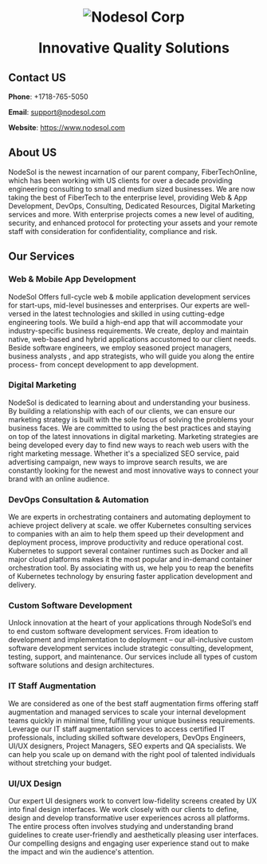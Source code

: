 <h1 align="center">
<img src="https://www.nodesol.com/images/logo.webp" alt="Nodesol Corp" /><br />

Innovative Quality Solutions
</h1>

## Contact US
**Phone**: +1718-765-5050

**Email**: support@nodesol.com

**Website**: https://www.nodesol.com

## About US
NodeSol is the newest incarnation of our parent company, FiberTechOnline, which has been working with US clients for over a decade providing engineering consulting to small and medium sized businesses. We are now taking the best of FiberTech to the enterprise level, providing Web & App Development, DevOps, Consulting, Dedicated Resources, Digital Marketing services and more. With enterprise projects comes a new level of auditing, security, and enhanced protocol for protecting your assets and your remote staff with consideration for confidentiality, compliance and risk.

## Our Services
### Web & Mobile App Development
NodeSol Offers full-cycle web & mobile application development services for start-ups, mid-level businesses and enterprises. Our experts are well-versed in the latest technologies and skilled in using cutting-edge engineering tools. We build a high-end app that will accommodate your industry-specific business requirements. We create, deploy and maintain native, web-based and hybrid applications accustomed to our client needs. Beside software engineers, we employ seasoned project managers, business analysts , and app strategists, who will guide you along the entire process- from concept development to app development.
### Digital Marketing
NodeSol is dedicated to learning about and understanding your business. By building a relationship with each of our clients, we can ensure our marketing strategy is built with the sole focus of solving the problems your business faces. We are committed to using the best practices and staying on top of the latest innovations in digital marketing. Marketing strategies are being developed every day to find new ways to reach web users with the right marketing message. Whether it's a specialized SEO service, paid advertising campaign, new ways to improve search results, we are constantly looking for the newest and most innovative ways to connect your brand with an online audience.
### DevOps Consultation & Automation
We are experts in orchestrating containers and automating deployment to achieve project delivery at scale. we offer Kubernetes consulting services to companies with an aim to help them speed up their development and deployment process, improve productivity and reduce operational cost. Kubernetes to support several container runtimes such as Docker and all major cloud platforms makes it the most popular and in-demand container orchestration tool. By associating with us, we help you to reap the benefits of Kubernetes technology by ensuring faster application development and delivery.
### Custom Software Development
Unlock innovation at the heart of your applications through NodeSol’s end to end custom software development services. From ideation to development and implementation to deployment – our all-inclusive custom software development services include strategic consulting, development, testing, support, and maintenance. Our services include all types of custom software solutions and design architectures.
### IT Staff Augmentation
We are considered as one of the best staff augmentation firms offering staff augmentation and managed services to scale your internal development teams quickly in minimal time, fulfilling your unique business requirements. Leverage our IT staff augmentation services to access certified IT professionals, including skilled software developers, DevOps Engineers, UI/UX designers, Project Managers, SEO experts and QA specialists. We can help you scale up on demand with the right pool of talented individuals without stretching your budget.
### UI/UX Design
Our expert UI designers work to convert low-fidelity screens created by UX into final design interfaces. We work closely with our clients to define, design and develop transformative user experiences across all platforms. The entire process often involves studying and understanding brand guidelines to create user-friendly and aesthetically pleasing user interfaces. Our compelling designs and engaging user experience stand out to make the impact and win the audience's attention.

